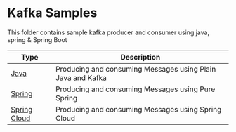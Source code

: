 # Kafka Samples

This folder contains sample kafka producer and consumer using java, spring & Spring Boot


| Type                                                                         | Description                                                                             |
|------------------------------------------------------------------------------|-----------------------------------------------------------------------------------------|
| [Java](./java)                                                               | Producing and consuming Messages using Plain Java and Kafka                             |
| [Spring](./spring)                                                           | Producing and consuming Messages using Pure Spring                                      |
| [Spring Cloud](./spring-cloud)                                               | Producing and consuming Messages using Spring Cloud                                     |
